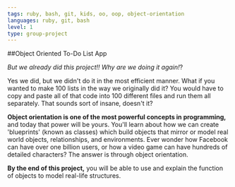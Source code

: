 ```yaml
---
tags: ruby, bash, git, kids, oo, oop, object-orientation
languages: ruby, git, bash
level: 1
type: group-project
---
```


##Object Oriented To-Do List App

*But we already did this project!! Why are we doing it again!*?

Yes we did, but we didn't do it in the most efficient manner. What if you wanted to make 100 lists in the way we originally did it? You would have to copy and paste all of that code into 100 different files and run them all separately. That sounds sort of insane, doesn't it?

**Object orientation is one of the most powerful concepts in programming,** and today that power will be yours. You'll learn about how we can create 'blueprints' (known as classes) which build objects that mirror or model real world objects, relationships, and environments. Ever wonder how Facebook can have over one billion users, or how a video game can have hundreds of detailed characters? The answer is through object orientation.

**By the end of this project,** you will be able to use and explain the function of objects to model real-life structures.